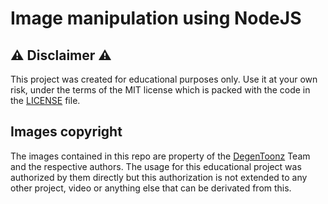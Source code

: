 # Image manipulation using NodeJS

## :warning: Disclaimer :warning:
This project was created for educational purposes only. Use it at your own
risk, under the terms of the MIT license which is packed with the code in the
[LICENSE](README.md) file.

## Images copyright
The images contained in this repo are property of the [DegenToonz](https://degentoonz.io) Team and the respective authors. The usage for this educational project was authorized by them directly but this authorization is not extended to any other project, video or anything else that can be derivated from this.

